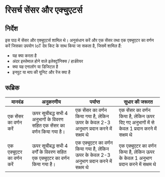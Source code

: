 # रिसर्च सेंसर और एक्चुएटर्स

## निर्देश

इस पाठ में सेंसर और एक्चुएटर्स शामिल थे। अनुसंधान करें और एक सेंसर तथा एक एक्चुएटर का वर्णन करें जिसका उपयोग IoT देव किट के साथ किया जा सकता है, जिसमें शामिल हैं:

* यह क्या करता है
* अंदर इस्तेमाल होने वाले इलेक्ट्रॉनिक्स / हार्डवेयर
* क्या यह एनालॉग या डिजिटल है
* इनपुट या माप की यूनिट और रेंज क्या है

## रूब्रिक

| मानदंड | अनुकरणीय | पर्याप्त | सुधार की जरूरत |
| -------- | ------------- | -------- | ----------------- |
| एक सेंसर का वर्णन करें | ऊपर सूचीबद्ध सभी 4 अनुभागों के विवरण सहित एक सेंसर का वर्णन किया गया है। | एक सेंसर का वर्णन किया गया है, लेकिन ऊपर के केवल 2-3 अनुभाग प्रदान करने में सक्षम थे | एक सेंसर का वर्णन किया है, लेकिन ऊपर दिए गए अनुभागों में से केवल 1 प्रदान करने में सक्षम थे |
| एक एक्चुएटर का वर्णन करें | ऊपर सूचीबद्ध सभी 4 वर्गों के विवरण सहित एक एक्चुएटर का वर्णन किया गया है। | एक एक्चुएटर का वर्णन किया गया है, लेकिन ऊपर के केवल 2-3 अनुभाग प्रदान करने में सक्षम थे | एक एक्चुएटर का वर्णन किया है, लेकिन ऊपर के केवल 1 अनुभाग प्रदान करने में सक्षम थे |
